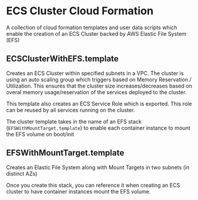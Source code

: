 # ECS Cluster Cloud Formation

A collection of cloud formation templates and user data scripts which enable
the creation of an ECS Cluster backed by AWS Elastic File System (EFS)

## ECSClusterWithEFS.template

Creates an ECS Cluster within specified subnets in a VPC. The cluster is using an
auto scaling group which triggers based on Memory Reservation / Utilization.
This ensures that the cluster size increases/decreases based on overal memory usage/reservation
of the services deployed to the cluster.

This template also creates an ECS Service Role which is exported. This role can be reused by all services
running on the cluster.

The cluster template takes in the name of an EFS stack (`EFSWithMountTarget.template`) to
enable each container instance to mount the EFS volume on boot/init

## EFSWithMountTarget.template

Creates an Elastic File System along with Mount Targets in two subnets (in distinct AZs)

Once you create this stack, you can reference it when creating an ECS cluster to have container instances mount the EFS volume. 
 

